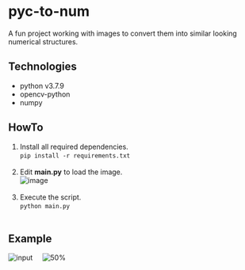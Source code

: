 # pyc-to-num
A fun project working with images to convert them into similar looking numerical structures.

## Technologies
- python v3.7.9
- opencv-python
- numpy

## HowTo
1. Install all required dependencies. <br>
  `pip install -r requirements.txt `<br><br>
3. Edit **main.py** to load the image. <br>
  ![image](https://user-images.githubusercontent.com/47807051/171663332-95b5eb91-29a3-40d7-bcaf-905b1e049a9e.png)<br><br>
3. Execute the script. <br>
  `python main.py`<br><br>

## Example
![input](https://user-images.githubusercontent.com/47807051/171663548-415c4f5e-3397-4309-9995-07dc292aed2c.png)
&nbsp;&nbsp;&nbsp;
![50%](https://user-images.githubusercontent.com/47807051/171660975-d52815dd-0e10-4106-b5a2-14c73084e601.png)
